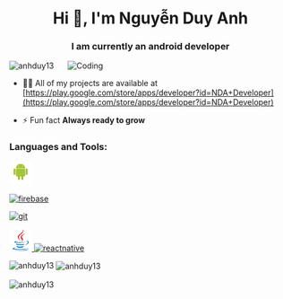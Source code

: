<h1 align="center">Hi 👋, I'm Nguyễn Duy Anh</h1>
<h3 align="center">I am currently an android developer</h3>

<img align="right" alt="Coding" width="400" src="https://i.pinimg.com/originals/e8/f4/53/e8f453469a3ec97ecd354df465d73913.gif">

<p align="left"> <img src="https://komarev.com/ghpvc/?username=anhduy13&label=Profile%20views&color=0e75b6&style=flat" alt="anhduy13" /> </p>

- 👨‍💻 All of my projects are available at [https://play.google.com/store/apps/developer?id=NDA+Developer](https://play.google.com/store/apps/developer?id=NDA+Developer)

- ⚡ Fun fact **Always ready to grow**


<p align="left">
</p>

<h3 align="left">Languages and Tools:</h3>
<p align="left">

<a href="https://developer.android.com" target="_blank" rel="noreferrer"> <img src="https://raw.githubusercontent.com/devicons/devicon/master/icons/android/android-original-wordmark.svg" alt="android" width="40" height="40"/> </a> 

<a href="https://firebase.google.com/" target="_blank" rel="noreferrer"> <img src="https://www.vectorlogo.zone/logos/firebase/firebase-icon.svg" alt="firebase" width="40" height="40"/> </a>

<a href="https://git-scm.com/" target="_blank" rel="noreferrer"> <img src="https://www.vectorlogo.zone/logos/git-scm/git-scm-icon.svg" alt="git" width="40" height="40"/> </a> 

<a href="https://www.java.com" target="_blank" rel="noreferrer"> <img src="https://raw.githubusercontent.com/devicons/devicon/master/icons/java/java-original.svg" alt="java" width="40" height="40"/> </a> <a href="https://reactnative.dev/" target="_blank" rel="noreferrer"> <img src="https://reactnative.dev/img/header_logo.svg" alt="reactnative" width="40" height="40"/> </a> </p>

<p><img align="left" src="https://github-readme-stats.vercel.app/api/top-langs?username=anhduy13&show_icons=true&locale=en&layout=compact" alt="anhduy13" /></p>

<p>&nbsp;<img align="center" src="https://github-readme-stats.vercel.app/api?username=anhduy13&show_icons=true&locale=en" alt="anhduy13" /></p>

<p><img align="center" src="https://github-readme-streak-stats.herokuapp.com/?user=anhduy13&" alt="anhduy13" /></p>
